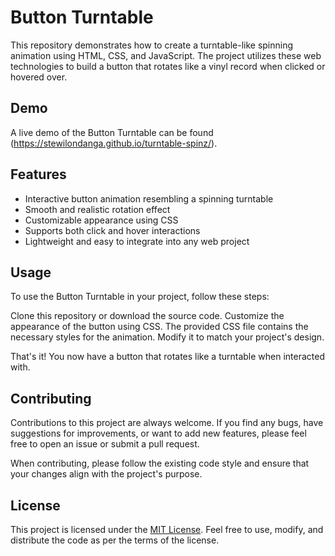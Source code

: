 # Button Turntable

This repository demonstrates how to create a turntable-like spinning animation using HTML, CSS, and JavaScript. The project utilizes 
these web technologies to build a button that rotates like a vinyl record when clicked or hovered over.

## Demo

A live demo of the Button Turntable can be found (https://stewilondanga.github.io/turntable-spinz/).

## Features

- Interactive button animation resembling a spinning turntable
- Smooth and realistic rotation effect
- Customizable appearance using CSS
- Supports both click and hover interactions
- Lightweight and easy to integrate into any web project

## Usage

To use the Button Turntable in your project, follow these steps:

Clone this repository or download the source code.
Customize the appearance of the button using CSS. The provided CSS file contains the necessary styles for the animation. Modify it to 
match your project's design.

That's it! You now have a button that rotates like a turntable when interacted with.

## Contributing

Contributions to this project are always welcome. If you find any bugs, have suggestions for improvements, or want to add new features, 
please feel free to open an issue or submit a pull request.

When contributing, please follow the existing code style and ensure that your changes align with the project's purpose.

## License

This project is licensed under the [MIT License](LICENSE). Feel free to use, modify, and distribute the code as per the terms of the 
license.
